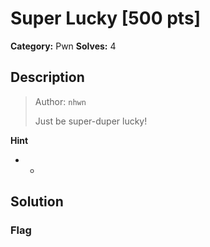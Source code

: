 # Super Lucky [500 pts]

**Category:** Pwn
**Solves:** 4

## Description
><p>Author: <code>nhwn</code></p><p>Just be super-duper lucky!</p>

**Hint**
* -

## Solution

### Flag

